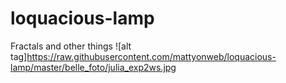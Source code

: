 # loquacious-lamp
Fractals and other things
![alt tag]https://raw.githubusercontent.com/mattyonweb/loquacious-lamp/master/belle_foto/julia_exp2ws.jpg
